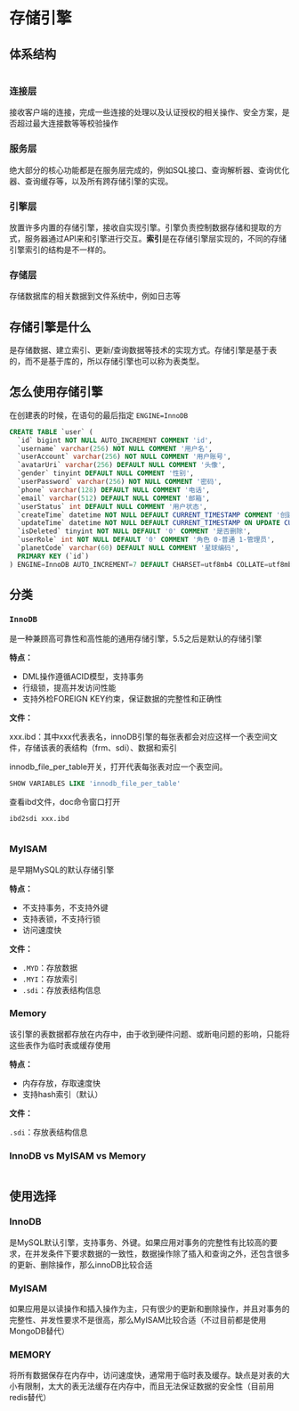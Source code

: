 # 存储引擎

## 体系结构

<img :src="$withBase='/img/sql-1.png'" class="align-center" />

### 连接层

接收客户端的连接，完成一些连接的处理以及认证授权的相关操作、安全方案，是否超过最大连接数等等校验操作

### 服务层

绝大部分的核心功能都是在服务层完成的，例如SQL接口、查询解析器、查询优化器、查询缓存等，以及所有跨存储引擎的实现。

### 引擎层

放置许多内置的存储引擎，接收自实现引擎。引擎负责控制数据存储和提取的方式，服务器通过API来和引擎进行交互。**索引**是在存储引擎层实现的，不同的存储引擎索引的结构是不一样的。

### 存储层

存储数据库的相关数据到文件系统中，例如日志等

## 存储引擎是什么

是存储数据、建立索引、更新/查询数据等技术的实现方式。存储引擎是基于表的，而不是基于库的，所以存储引擎也可以称为表类型。

## 怎么使用存储引擎

在创建表的时候，在语句的最后指定 `ENGINE=InnoDB`

```sql
CREATE TABLE `user` (
  `id` bigint NOT NULL AUTO_INCREMENT COMMENT 'id',
  `username` varchar(256) NOT NULL COMMENT '用户名',
  `userAccount` varchar(256) NOT NULL COMMENT '用户账号',
  `avatarUri` varchar(256) DEFAULT NULL COMMENT '头像',
  `gender` tinyint DEFAULT NULL COMMENT '性别',
  `userPassword` varchar(256) NOT NULL COMMENT '密码',
  `phone` varchar(128) DEFAULT NULL COMMENT '电话',
  `email` varchar(512) DEFAULT NULL COMMENT '邮箱',
  `userStatus` int DEFAULT NULL COMMENT '用户状态',
  `createTime` datetime NOT NULL DEFAULT CURRENT_TIMESTAMP COMMENT '创建时间',
  `updateTime` datetime NOT NULL DEFAULT CURRENT_TIMESTAMP ON UPDATE CURRENT_TIMESTAMP COMMENT '更新时间',
  `isDeleted` tinyint NOT NULL DEFAULT '0' COMMENT '是否删除',
  `userRole` int NOT NULL DEFAULT '0' COMMENT '角色 0-普通 1-管理员',
  `planetCode` varchar(60) DEFAULT NULL COMMENT '星球编码',
  PRIMARY KEY (`id`)
) ENGINE=InnoDB AUTO_INCREMENT=7 DEFAULT CHARSET=utf8mb4 COLLATE=utf8mb4_0900_ai_ci COMMENT='用户表'
```

## 分类

### `InnoDB`

是一种兼顾高可靠性和高性能的通用存储引擎，5.5之后是默认的存储引擎

**特点：**

- DML操作遵循ACID模型，支持事务
- 行级锁，提高并发访问性能
- 支持外检FOREIGN KEY约束，保证数据的完整性和正确性

**文件：**

xxx.ibd：其中xxx代表表名，innoDB引擎的每张表都会对应这样一个表空间文件，存储该表的表结构（frm、sdi）、数据和索引

innodb_file_per_table开关，打开代表每张表对应一个表空间。

```sql
SHOW VARIABLES LIKE 'innodb_file_per_table'
```

查看ibd文件，doc命令窗口打开

```shell
ibd2sdi xxx.ibd
```

<img :src="$withBase='/img/sql-2.png'" class="align-center" />

### MyISAM

是早期MySQL的默认存储引擎

**特点：**

- 不支持事务，不支持外键
- 支持表锁，不支持行锁
- 访问速度快

**文件：**

- `.MYD`：存放数据
- `.MYI`：存放索引
- `.sdi`：存放表结构信息

### Memory

该引擎的表数据都存放在内存中，由于收到硬件问题、或断电问题的影响，只能将这些表作为临时表或缓存使用

**特点：**

- 内存存放，存取速度快
- 支持hash索引（默认）

**文件：**

`.sdi`：存放表结构信息

### InnoDB vs MyISAM vs Memory

<img :src="$withBase='/img/sql-3.png'" class="align-center" />

## 使用选择

### InnoDB

是MySQL默认引擎，支持事务、外键。如果应用对事务的完整性有比较高的要求，在并发条件下要求数据的一致性，数据操作除了插入和查询之外，还包含很多的更新、删除操作，那么innoDB比较合适

### MyISAM

如果应用是以读操作和插入操作为主，只有很少的更新和删除操作，并且对事务的完整性、并发性要求不是很高，那么MyISAM比较合适（不过目前都是使用MongoDB替代）

### MEMORY

将所有数据保存在内存中，访问速度快，通常用于临时表及缓存。缺点是对表的大小有限制，太大的表无法缓存在内存中，而且无法保证数据的安全性（目前用redis替代）